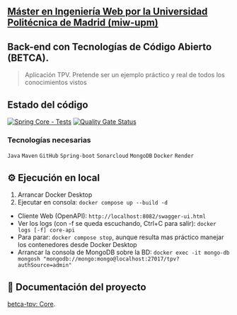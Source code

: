 ## [Máster en Ingeniería Web por la Universidad Politécnica de Madrid (miw-upm)](http://miw.etsisi.upm.es)

## Back-end con Tecnologías de Código Abierto (BETCA).

> Aplicación TPV. Pretende ser un ejemplo práctico y real de todos los conocimientos vistos

## Estado del código

[![Spring Core - Tests](https://github.com/miw-upm/betca-tpv-core/actions/workflows/ci.yml/badge.svg)](https://github.com/miw-upm/betca-tpv-core/actions/workflows/ci.yml)
[![Quality Gate Status](https://sonarcloud.io/api/project_badges/measure?branch=develop&project=es.upm.miw%3Abetca-tpv-core&metric=alert_status)](https://sonarcloud.io/dashboard?id=es.upm.miw%3Abetca-tpv-core&branch=develop)

### Tecnologías necesarias

`Java` `Maven` `GitHub` `Spring-boot` `Sonarcloud` `MongoDB` `Docker` `Render`

## :gear: Ejecución en local

1. Arrancar Docker Desktop
1. Ejecutar en consola: `docker compose up --build -d`

* Cliente Web (OpenAPI): `http://localhost:8082/swagger-ui.html`
* Ver los logs (con -f se queda escuchando, Ctrl+C para salir): `docker logs [-f] core-api`
* Para parar: `docker compose stop`, aunque resulta mas práctico manejar los contenedores desde Docker Desktop
* Arrancar la consola de MongoDB sobre la BD:
  `docker exec -it mongo-db mongosh "mongodb://mongo:mongo@localhost:27017/tpv?authSource=admin"`

## :book: Documentación del proyecto

[betca-tpv: Core](https://github.com/miw-upm/betca-tpv#back-end-core).
